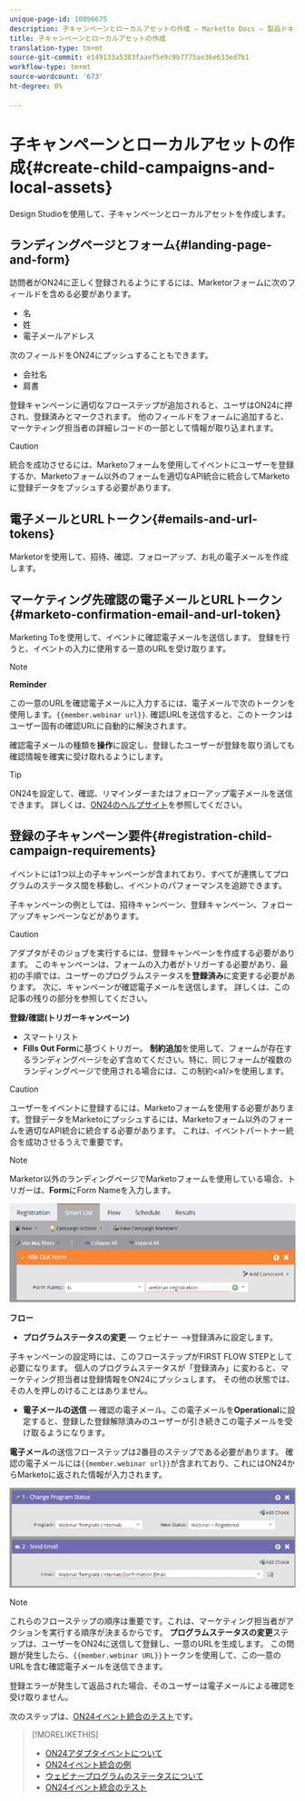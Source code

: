 ```yaml
---
unique-page-id: 10096675
description: 子キャンペーンとローカルアセットの作成 — Marketto Docs — 製品ドキュメント
title: 子キャンペーンとローカルアセットの作成
translation-type: tm+mt
source-git-commit: e149133a5383faaef5e9c9b7775ae36e633ed7b1
workflow-type: tm+mt
source-wordcount: '673'
ht-degree: 0%

---
```



# 子キャンペーンとローカルアセットの作成{#create-child-campaigns-and-local-assets}

Design Studioを使用して、子キャンペーンとローカルアセットを作成します。

## ランディングページとフォーム{#landing-page-and-form}

訪問者がON24に正しく登録されるようにするには、Marketorフォームに次のフィールドを含める必要があります。

* 名
* 姓
* 電子メールアドレス

次のフィールドをON24にプッシュすることもできます。

* 会社名
* 肩書

登録キャンペーンに適切なフローステップが追加されると、ユーザはON24に押され、登録済みとマークされます。 他のフィールドをフォームに追加すると、マーケティング担当者の詳細レコードの一部として情報が取り込まれます。

>[!CAUTION]
>
>統合を成功させるには、Marketoフォームを使用してイベントにユーザーを登録するか、Marketoフォーム以外のフォームを適切なAPI統合に統合してMarketoに登録データをプッシュする必要があります。

## 電子メールとURLトークン{#emails-and-url-tokens}

Marketorを使用して、招待、確認、フォローアップ、お礼の電子メールを作成します。

## マーケティング先確認の電子メールとURLトークン{#marketo-confirmation-email-and-url-token}

Marketing Toを使用して、イベントに確認電子メールを送信します。 登録を行うと、イベントの入力に使用する一意のURLを受け取ります。

>[!NOTE]
>
>**Reminder**
>
>この一意のURLを確認電子メールに入力するには、電子メールで次のトークンを使用します。`{{member.webinar url}}`. 確認URLを送信すると、このトークンはユーザー固有の確認URLに自動的に解決されます。
>
>確認電子メールの種類を&#x200B;**操作**&#x200B;に設定し、登録したユーザーが登録を取り消しても確認情報を確実に受け取れるようにします。

>[!TIP]
>
>ON24を設定して、確認、リマインダーまたはフォローアップ電子メールを送信できます。 詳しくは、[ON24のヘルプサイト](http://webcastelitehelp.on24.com)を参照してください。

## 登録の子キャンペーン要件{#registration-child-campaign-requirements}

イベントには1つ以上の子キャンペーンが含まれており、すべてが連携してプログラムのステータス間を移動し、イベントのパフォーマンスを追跡できます。

子キャンペーンの例としては、招待キャンペーン、登録キャンペーン、フォローアップキャンペーンなどがあります。

>[!CAUTION]
>
>アダプタがそのジョブを実行するには、登録キャンペーンを作成する必要があります。 このキャンペーンは、フォームの入力者がトリガーする必要があり、最初の手順では、ユーザーのプログラムステータスを&#x200B;**登録済み**&#x200B;に変更する必要があります。 次に、キャンペーンが確認電子メールを送信します。 詳しくは、この記事の残りの部分を参照してください。

**登録/確認(トリガーキャンペーン)**

* スマートリスト
* **Fills Out Form**&#x200B;に基づくトリガー。 **制約追加**&#x200B;を使用して、フォームが存在するランディングページを必ず含めてください。特に、同じフォームが複数のランディングページで使用される場合には、この制約&lt;a1/>を使用します。

>[!CAUTION]
>
>ユーザーをイベントに登録するには、Marketoフォームを使用する必要があります。登録データをMarketoにプッシュするには、Marketoフォーム以外のフォームを適切なAPI統合に統合する必要があります。 これは、イベントパートナー統合を成功させるうえで重要です。

>[!NOTE]
>
>Marketor以外のランディングページでMarketoフォームを使用している場合、トリガーは、**Form**&#x200B;にForm Nameを入力します。

![](assets/image2015-12-22-15-3a20-3a51.png)

**フロー**

* **プログラムステータスの変更**  — ウェビナー —>登録済みに設定します。

子キャンペーンの設定時には、このフローステップがFIRST FLOW STEPとして必要になります。 個人のプログラムステータスが「登録済み」に変わると、マーケティング担当者は登録情報をON24にプッシュします。 その他の状態では、その人を押しのけることはありません。

* **電子メールの送信**  — 確認の電子メール。この電子メールを&#x200B;**Operational**&#x200B;に設定すると、登録した登録解除済みのユーザーが引き続きこの電子メールを受け取るようになります。

**電子メール**&#x200B;の送信フローステップは2番目のステップである必要があります。 確認の電子メールには`{{member.webinar url}}`が含まれており、これにはON24からMarketoに返された情報が入力されます。

![](assets/image2015-12-22-15-3a29-3a50.png)

>[!NOTE]
>
>これらのフローステップの順序は重要です。これは、マーケティング担当者がアクションを実行する順序が決まるからです。 **プログラムステータスの変更**&#x200B;ステップは、ユーザーをON24に送信して登録し、一意のURLを生成します。 この問題が発生したら、`{{member.webinar URL}}`トークンを使用して、この一意のURLを含む確認電子メールを送信できます。
>
>登録エラーが発生して返品された場合、そのユーザーは電子メールによる確認を受け取りません。

次のステップは、[ON24イベント統合のテスト](test-your-on24-event-integration.md)です。

>[!MORELIKETHIS]
>
>* [ON24アダプタイベントについて](understanding-marketo-on24-adapter-events.md)
>* [ON24イベント統合の例](example-on24-event-integration.md)
>* [ウェビナープログラムのステータスについて](understanding-webinar-program-statuses.md)
>* [ON24イベント統合のテスト](test-your-on24-event-integration.md)

>



